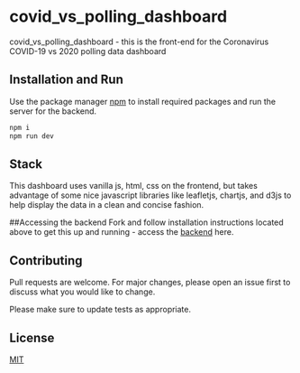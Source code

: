 # covid_vs_polling_dashboard

covid_vs_polling_dashboard - this is the front-end for the Coronavirus COVID-19 vs 2020 polling data dashboard

## Installation and Run

Use the package manager [npm](https://www.npmjs.com/) to install required packages and run the server for the backend.

```bash
npm i
npm run dev
```


## Stack
This dashboard uses vanilla js, html, css on the frontend, but takes advantage of some nice javascript libraries like leafletjs, chartjs, and d3js to help display the data in a clean and concise fashion.

##Accessing the backend
Fork and follow installation instructions located above to get this up and running - access the [backend](https://www.google.com) here.

## Contributing
Pull requests are welcome. For major changes, please open an issue first to discuss what you would like to change.

Please make sure to update tests as appropriate.

## License
[MIT](https://choosealicense.com/licenses/mit/)
